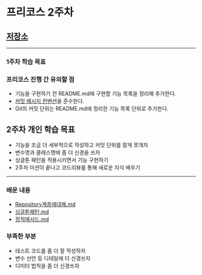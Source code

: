 # 프리코스 2주차


## [저장소](https://github.com/SeongUk52/java-racingcar-7)


---
### 1주차 학습 목표



### 프리코스 진행 간 유의할 점
- 기능을 구현하기 전 README.md에 구현할 기능 목록을 정리해 추가한다.
- [커밋 메시지 컨벤션](https://gist.github.com/stephenparish/9941e89d80e2bc58a153)을 준수한다.
- Git의 커밋 단위는 README.md에 정리한 기능 목록 단위로 추가한다.


## 2주차 개인 학습 목표
- 기능을 조금 더 세부적으로 작성하고 커밋 단위를 잘게 쪼개자
- 변수명과 클래스명에 좀 더 신경을 쓰자
- 싱글톤 패턴을 적용시키면서 기능 구현하기
- 2주차 미션이 끝나고 코드리뷰를 통해 새로운 지식 배우기

---


### 배운 내용

- [Repository계층에대해.md](Repository%EA%B3%84%EC%B8%B5%EC%97%90%EB%8C%80%ED%95%B4.md)
- [싱글톤패턴.md](%EC%8B%B1%EA%B8%80%ED%86%A4%ED%8C%A8%ED%84%B4.md)
- [정적메서드.md](%EC%A0%95%EC%A0%81%EB%A9%94%EC%84%9C%EB%93%9C.md)

### 부족한 부분

- 테스트 코드를 좀 더 잘 작성하자
- 변수 선언 등 디테일에 더 신경쓰자
- 디미터 법칙을 좀 더 신경쓰자

